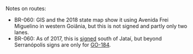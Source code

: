Notes on routes:
* BR-060: GIS and the 2018 state map show it using Avenida Frei Miguelino in western Goiânia, but this is not signed and partly only two lanes.
* BR-060: As of 2017, this is [signed](https://www.google.com/maps/@-17.9153218,-51.7685123,3a,24.8y,296.27h,89.6t/data=!3m6!1e1!3m4!1sLh-QUPwDAbwTL5VTBF3ftA!2e0!7i13312!8i6656) south of Jataí, but beyond Serranópolis signs are only for [GO-184](https://www.google.com/maps/@-18.304775,-51.9626757,3a,47.1y,285.25h,76.59t/data=!3m6!1e1!3m4!1s0NDE7-7heOfEEaoE6_J8ng!2e0!7i13312!8i6656).
